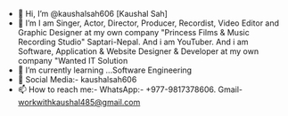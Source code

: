 - 👋 Hi, I’m @kaushalsah606 [Kaushal Sah]
- 👀 I’m I am Singer, Actor, Director, Producer, Recordist, Video Editor and Graphic Designer at my own company "Princess Films & Music Recording Studio" Saptari-Nepal. And i am YouTuber. And i am Software, Application & Website Designer & Developer at my own company "Wanted IT Solution
- 🌱 I’m currently learning ...Software Engineering
- 💞️ Social Media:- kaushalsah606
- 📫 How to reach me:- WhatsApp:- +977-9817378606. Gmail- workwithkaushal485@gmail.com

<!---
kaushalsah606/kaushalsah606 is a ✨ special ✨ repository because its `README.md` (this file) appears on your GitHub profile.
You can click the Preview link to take a look at your changes.
--->

